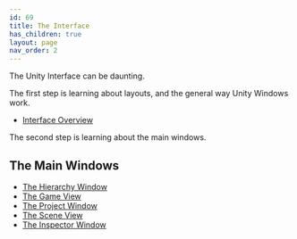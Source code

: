 ```yaml
---
id: 69
title: The Interface
has_children: true
layout: page
nav_order: 2
---
```

The Unity Interface can be daunting. 

The first step is learning about layouts, and the general way Unity Windows work. 

  * [Interface Overview](interface-overview.md)

The second step is learning about the main windows.

## The Main Windows

- [The Hierarchy Window](the-hierarchy-window.md)
- [The Game View](the-game-view.md)
- [The Project Window](the-project-window.md)
- [The Scene View](the-scene-view.md)
- [The Inspector Window](the-inspector.md)
